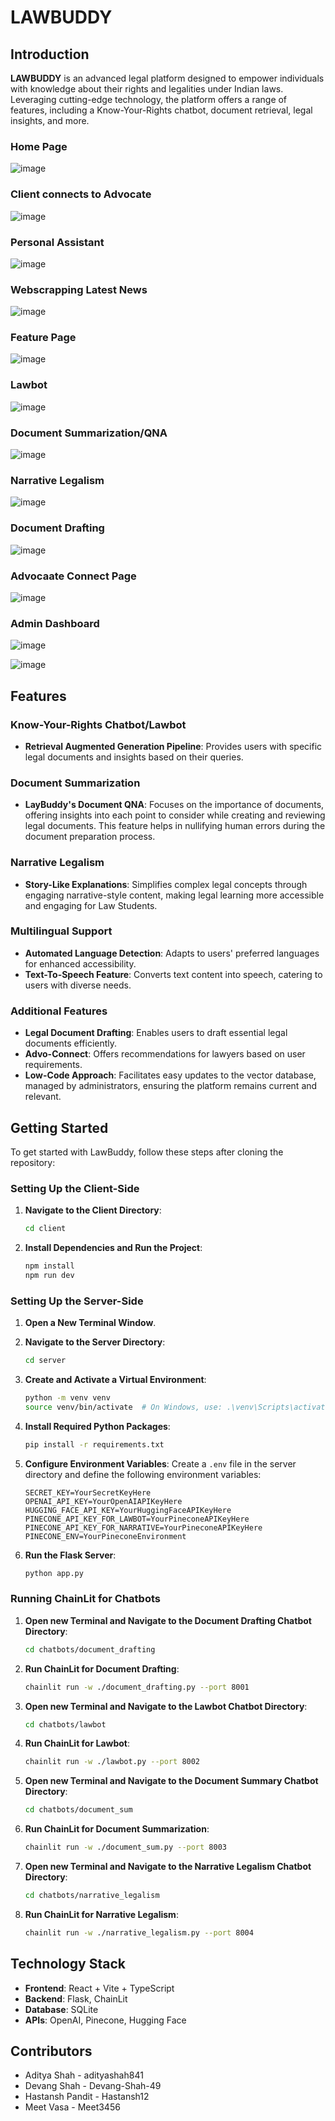 # LAWBUDDY

## Introduction
**LAWBUDDY** is an advanced legal platform designed to empower individuals with knowledge about their rights and legalities under Indian laws. Leveraging cutting-edge technology, the platform offers a range of features, including a Know-Your-Rights chatbot, document retrieval, legal insights, and more.
### Home Page
![image](https://github.com/Devang-Shah-49/LegalAI/assets/80088008/42d10112-0886-4dea-8d0c-b8e3ca05f032)

### Client connects to Advocate
![image](https://github.com/Devang-Shah-49/LegalAI/assets/80088008/66653c2e-d772-40c3-b340-eb9359a73f63)




### Personal Assistant
![image](https://github.com/Devang-Shah-49/LegalAI/assets/55392536/3af6c099-7aca-4ea0-8d0c-dd1da257378f)



### Webscrapping Latest News
![image](https://github.com/Devang-Shah-49/LegalAI/assets/55392536/6255c4d5-25e4-4e7e-a245-28980b386130)



### Feature Page 
![image](https://github.com/Devang-Shah-49/LegalAI/assets/55392536/ae27f383-5b99-4b35-a0e7-04b2564651a8)



### Lawbot
![image](https://github.com/Devang-Shah-49/LegalAI/assets/55392536/e50fccdd-e4bb-46e2-9eff-747df7875908)




### Document Summarization/QNA
![image](https://github.com/Devang-Shah-49/LegalAI/assets/55392536/dea9a579-92d2-4d8f-8529-d254b1ba3f5d)



### Narrative Legalism
![image](https://github.com/Devang-Shah-49/LegalAI/assets/55392536/3ffcf4e6-0dde-4b76-9a59-dc37361339de)



### Document Drafting
![image](https://github.com/Devang-Shah-49/LegalAI/assets/55392536/156b6fc8-2c65-4ce3-bcfc-7ef5a84b2148)



### Advocaate Connect Page
![image](https://github.com/Devang-Shah-49/LegalAI/assets/55392536/0346a969-3e71-4ea2-b361-2324f4be4c6e)



### Admin Dashboard
![image](https://github.com/Devang-Shah-49/LegalAI/assets/55392536/23d83b4e-f774-456d-9b36-9ebaabca8395)

![image](https://github.com/Devang-Shah-49/LegalAI/assets/55392536/7a8cdb7e-b151-4daf-b97c-0b72c1817c73)




## Features

### Know-Your-Rights Chatbot/Lawbot
- **Retrieval Augmented Generation Pipeline**: Provides users with specific legal documents and insights based on their queries.


### Document Summarization
- **LayBuddy's Document QNA**: Focuses on the importance of documents, offering insights into each point to consider while creating and reviewing legal documents. This feature helps in nullifying human errors during the document preparation process.

### Narrative Legalism
- **Story-Like Explanations**: Simplifies complex legal concepts through engaging narrative-style content, making legal learning more accessible and engaging for Law Students.

### Multilingual Support
- **Automated Language Detection**: Adapts to users' preferred languages for enhanced accessibility.
- **Text-To-Speech Feature**: Converts text content into speech, catering to users with diverse needs.


### Additional Features
- **Legal Document Drafting**: Enables users to draft essential legal documents efficiently.
- **Advo-Connect**: Offers recommendations for lawyers based on user requirements.
- **Low-Code Approach**: Facilitates easy updates to the vector database, managed by administrators, ensuring the platform remains current and relevant.



## Getting Started
To get started with LawBuddy, follow these steps after cloning the repository:

### Setting Up the Client-Side
1. **Navigate to the Client Directory**:
   ```bash
   cd client
   ```

2. **Install Dependencies and Run the Project**:
   ```bash
   npm install
   npm run dev
   ```

### Setting Up the Server-Side
1. **Open a New Terminal Window**.

2. **Navigate to the Server Directory**:
   ```bash
   cd server
   ```

3. **Create and Activate a Virtual Environment**:
   ```bash
   python -m venv venv
   source venv/bin/activate  # On Windows, use: .\venv\Scripts\activate
   ```

4. **Install Required Python Packages**:
   ```bash
   pip install -r requirements.txt
   ```

5. **Configure Environment Variables**:
   Create a `.env` file in the server directory and define the following environment variables:
   ```env
   SECRET_KEY=YourSecretKeyHere
   OPENAI_API_KEY=YourOpenAIAPIKeyHere
   HUGGING_FACE_API_KEY=YourHuggingFaceAPIKeyHere
   PINECONE_API_KEY_FOR_LAWBOT=YourPineconeAPIKeyHere
   PINECONE_API_KEY_FOR_NARRATIVE=YourPineconeAPIKeyHere
   PINECONE_ENV=YourPineconeEnvironment
   ```

6. **Run the Flask Server**:
   ```bash
   python app.py
   ```

### Running ChainLit for Chatbots
1. **Open new Terminal and Navigate to the Document Drafting Chatbot Directory**:
   ```bash
   cd chatbots/document_drafting
   ```

2. **Run ChainLit for Document Drafting**:
   ```bash
   chainlit run -w ./document_drafting.py --port 8001
   ```

3. **Open new Terminal and Navigate to the Lawbot Chatbot Directory**:
   ```bash
   cd chatbots/lawbot
   ```

4. **Run ChainLit for Lawbot**:
   ```bash
   chainlit run -w ./lawbot.py --port 8002
   ```
   
5. **Open new Terminal and Navigate to the Document Summary Chatbot Directory**:
   ```bash
   cd chatbots/document_sum
   ```
   
6. **Run ChainLit for Document Summarization**:
   ```bash
   chainlit run -w ./document_sum.py --port 8003
   ```
7. **Open new Terminal and Navigate to the Narrative Legalism Chatbot Directory**:
   ```bash
   cd chatbots/narrative_legalism
   ```

8. **Run ChainLit for Narrative Legalism**:
   ```bash
   chainlit run -w ./narrative_legalism.py --port 8004
   ```


## Technology Stack
- **Frontend**: React + Vite + TypeScript
- **Backend**: Flask, ChainLit
- **Database**: SQLite
- **APIs**: OpenAI, Pinecone, Hugging Face

## Contributors
- Aditya Shah - adityashah841
- Devang Shah - Devang-Shah-49
- Hastansh Pandit - Hastansh12
- Meet Vasa - Meet3456
